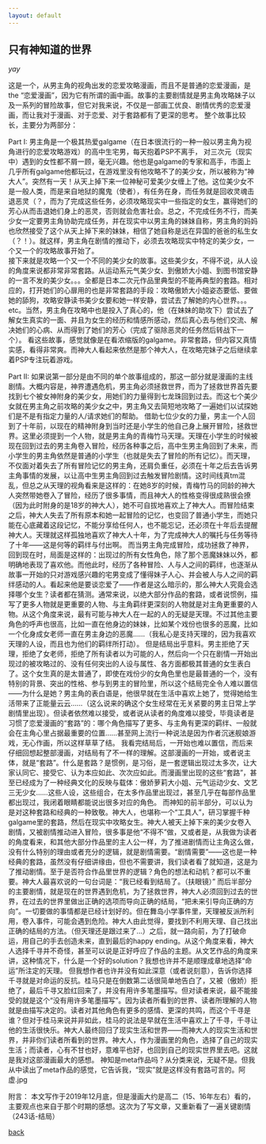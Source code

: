 ```yaml
---
layout: default
---
```


## 只有神知道的世界

_yay_

这是一个，从男主角的视角出发的恋爱攻略漫画，而且不是普通的恋爱漫画，是the “恋爱漫画”，因为它有所谓的画中画。故事的主要剧情就是男主角攻略妹子以及一系列的冒险故事，但它对我来说，不仅是一部画工优良、剧情优秀的恋爱漫画，而让我对于漫画、对于恋爱、对于套路都有了更深的思考。
整个故事比较长，主要分为两部分：

Part I:
	男主角是一个极其热爱galgame（在日本很流行的一种一般以男主角为视角进行的恋爱攻略游戏）的高中生宅男，每天抱着PSP不离手， 对三次元（现实中）遇到的女性都不屑一顾，毫无兴趣。他也是galgame的专家和高手，市面上几乎所有galgame他都玩过，在游戏里没有他攻略不了的美少女，所以被称为“神大人”。突然有一天！从天上掉下来一位神秘可爱美少女缠上了他。这位美少女不是一般人类，而是来自地狱的魔鬼（使者），有任务在身，而任务就是回收灵魂击退恶灵（？，而为了完成这些任务，必须攻略现实中一些指定的女生，赢得她们的芳心从而击退她们身上的恶灵，否则就会危害社会。总之，不完成任务不行，而美少女一定要男主角协助完成任务，并在现实中以男主角的妹妹自称，男主角的妈妈也欣然接受了这个从天上掉下来的妹妹，相信了她自称是远在异国的爸爸的私生女（？！）。就这样，男主角在剧情的推动下，必须去攻略现实中特定的美少女，一个又一个的攻略故事开始了。	
	接下来就是攻略一个又一个不同的美少女的故事。这些美少女，不得不说，从人设的角度来说都非常非常套路。从运动系元气美少女、到傲娇大小姐、到图书馆安静的一言不发的美少女。。。全都是日本二次元作品里典型的不能再典型的套路。相对应的，打开她们的心扉用的也是非常套路的手段：攻略傲娇大小姐姿态要低、要做她的舔狗，攻略安静读书美少女要和她一样安静，尝试去了解她的内心世界。。。etc。当然，男主角在攻略中也是投入了真心的，他（在妹妹的助攻下）尝试去了解女生真实的一面、并且为女生的经历和情感所感动，然后真心去与他们交流、解决她们的心病、从而得到了她们的芳心（完成了驱除恶灵的任务然后转战下一个）。
	看这些故事，感觉就像是在看浓缩版的galgame。非常套路，但内容又真情实感，看得非常爽。而神大人看起来依然是那个神大人，在攻略完妹子之后继续拿着PSP专注玩着游戏。


Part II:
	如果说第一部分是由不同的单个故事组成的，那这一部分就是漫画的主线剧情。大概内容是，神界遭遇危机，男主角必须拯救世界，而为了拯救世界首先要找到七个被女神附身的美少女，用她们的力量得到七龙珠回到过去。而这七个美少女就在男主角之前攻略的美少女之中，男主角又去简短地攻略了一遍她们以试探她们是不是有指定力量的人/请求她们的帮助。
	借助七位少女的力量，男主一个人回到了十年前，以现在的精神附身到当时还是小学生的他自己身上展开冒险，拯救世界。这里必须提到一个人物，就是男主角的青梅竹马天理。天理在小学生的时候被现在回到过去的男主角卷入冒险，经历各种事之后，高中生男主角回到了未来，而小学生的男主角依然是普通的小学生（也就是失去了冒险的所有记忆）。而天理，不仅面对着失去了所有冒险记忆的男主角，还肩负重任，必须在十年之后去告诉男主角事情的发展，以让高中生男主角回到过去触发冒险剧情。这时间线真tm混乱，但总之从天理的视角看来是这样的：在她8岁的时候，青梅竹马的同龄的神大人突然带她卷入了冒险，经历了很多事情，而且神大人的性格变得很成熟很会撩（因为此时附身的是18岁的神大人），她不可自拔地喜欢上了神大人。而冒险结束之后，神大人失去了所有原本和她一起冒险的记忆，也变回了普通小学生，而她只能在心底藏着这段记忆，不能分享给任何人，也不能忘记，还必须在十年后去提醒神大人。天理就这样孤独地喜欢了神大人十年，为了完成神大人的嘱托与任务等待了十年——这是何等的羁绊与付出啊。
	而当男主角完成冒险，成功拯救了神界，回到现在时，局面是这样的：出现过的所有女性角色，除了那个恶魔妹妹以外，都明确地表现了喜欢他。而他此时，经历了各种冒险、人与人之间的羁绊，也逐渐从故事一开始的只对游戏感兴趣的宅男变成了懂得妹子人心、并会被人与人之间的羁绊感动的人。看起来他是要谈恋爱了——作者是这么暗示的，那么神大人究竟会选择哪个女生？读者都在猜测。通常来说，以绝大部分作品的套路，或者说惯例，描写了更多人物就是更重要的人物、与主角羁绊更深刻的人物就是对主角更重要的人物。从这个角度来说，最有可能与神大人在一起的人的无疑是天理。不过其他主要角色的呼声也很高，比如一直在他身边的妹妹，比如某个戏份也很多的恶魔，比如一个化身成女老师一直在男主身边的恶魔……（我私心是支持天理的，因为我喜欢天理的人设，而且也为他们的羁绊所打动）。
	但是结局出乎意料。男主拒绝了天理，拒绝了女老师，拒绝了所有读者以为可能的人，然后向一个只在剧情一开始出现过的被攻略过的、没有任何突出的人设与属性、各方面都极其普通的女生表白了。这个女生真的是太普通了，即使在戏份少的女角色里也是最普通的一个，没有特别的背景、突出的性格、参与到男主的冒险里，所以这个结局完全令人难以置信——为什么是她？男主角的表白语是，他很早就在生活中喜欢上她了，觉得她给生活带来了正能量云云……（这么说来的确这个女生经常在无关紧要的男主日常上学剧情里出现）。但读者依然难以接受，或者说从读者的角度难以接受，毕竟读者是习惯了恋爱漫画的“套路”的：哪个角色描写了更多、与主角有更深的羁绊、一般就会在主角心里占据最重要的位置……甚至网上流行一种说法是因为作者沉迷舰娘游戏，无心作画，所以这样草草了结。
	我看完结局后，一开始也难以置信，而后来仔细回想起整部漫画，对结局有了不一样的理解。这部漫画的一开始，或者说主体，就是“套路”。什么是套路？是惯例，是习俗，是一套逻辑出现过太多次，让大家认同它、接受它、认为本应如此、次次应如此。而漫画里出现的这些“套路”，甚至已经成为了一种经典文化的反映与载体：傲娇萝莉大小姐、元气运动少女、文艺三无少女……这些人设，这些组合，在太多作品里出现过，甚至几乎在每部作品里都出现过，我闭着眼睛都能说出很多对应的角色。
	而神知的前半部分，可以认为是对这种套路和经典的一种致敬。神大人，也堪称一个“工具人”，研习掌握千种galgame里的套路，然后在现实中攻略女生。神大人被天上掉下来的美少女卷入剧情，又被剧情推动进入冒险，很多事是他“不得不”做，又或者是，从我做为读者的角度看来，和其他大部分作品里的主人公一样，为了推进剧情而让主角这么做，没有什么特别的理由或者充分的逻辑，就是剧情需要。“剧情需要”——这也是一种经典的套路，虽然没有仔细讲缘由，但也不需要讲，我们读者看了就知道，这是为了推动剧情。至于是否符合作品里世界的逻辑？角色的想法和动机？都可以不重要。神大人最喜欢说的一句台词是：“我已经看到结局了。（扶眼镜）”
	而后半部分的主要剧情，就是现在的世界遇到危机，为了拯救世界，神大人必须回到过去的世界，在过去的世界里做出正确的选项而导向正确的结局，“把未来引导向正确的方向”。一切要做的事情都是已经计划好的。但在舞岛小学事件里，天理被反派所利用，卷入事件，可能会遇到危险。神大人由此觉得，要找到不利用天理、自己找出正确的结局的方法。（但天理还是跟过来了…）之后，就一路向前，为了打破命运，用自己的手去创造未来，直到最后的happy ending。从这个角度来看，神大人选择千寻并不奇怪，甚至可以说是正好呼应了作品的主题。从文艺作品的角度来讲，这种情况下，什么是一个好的solution？我想也许并不是顺理成章地选择“命运”所注定的天理。
	但我想作者也许并没有如此深意（或者说刻意），告诉你选择千寻就是对命运的反抗。桂马只是在倒数第二话很简单地告白了，又被（傲娇）拒绝了，最后千寻又脸红回来了，并没有用许多笔墨描写。但对读者来说，最不能接受的就是这个“没有用许多笔墨描写”。因为读者所看到的世界、读者所理解的人物就是由描写决定的。读者对其他角色有更多的感情、更深的共鸣，而这个千寻是谁？但对于桂马来说并非如此，桂马的说法是早就在生活中喜欢上了千寻，千寻让他的生活很快乐。神大人最终回归了现实生活和世界——而神大人的现实生活和世界，并非你们读者所看到的世界。神大人，作为漫画里的角色，选择了自己的现实生活；而读者，心有不甘也好，意难平也好，也回到自己的现实世界里去吧。这就是我对这部漫画最大的感想。
	神知是meta作品吗？从分类来说，无疑不是。但我从中读出了meta作品的感觉，它告诉我，“现实”就是这样没有套路可言的。阿虚.jpg

附言：
本文写作于2019年12月底，但是漫画大约是高二（15、16年左右）看的，主要观点也来自于那个时期的感想。这次为了写文章，又重新看了一遍关键剧情（243话-结局）

[back](./)
